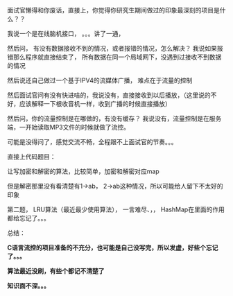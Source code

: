 



面试官懒得和你废话，直接上，你觉得你研究生期间做过的印象最深刻的项目是什么？？

我说一个是在线脑机接口， 。。。讲了一通，

然后问， 有没有数据接收不到的情况，或者报错的情况，怎么解决？ 我说如果报错那么程序就直接结束了， 所有数据在同一个局域网下，没遇到过接收不到数据的情况

然后说还自己做过一个基于IPV4的流媒体广播， 难点在于流量的控制

然后面试官问有没有快进啥的，我说没有，直接接收到以后播放，（这里说的不好，应该解释一下根收音机一样，收到广播的时候直接播放）

然后问，你的流量控制是在哪做的，有没有缓存？ 我说没有，流量控制是在服务端，一开始读取MP3文件的时候就做了流控。

可能是没得问了，感觉交流不畅，全程跟不上面试官的节奏。。。

直接上代码题目：

让写加密和解密的算法，比较简单，加密和解密对应map

但是解密那里没有看清楚有1->ab， 2->ab这种情况，所以可能给人留下不太好的印象

第二题， LRU算法（最近最少使用算法）， 一言难尽、，， HashMap在里面的作用都给忘记了。。。



总结： 

**C语言流控的项目准备的不充分，也可能是自己没写完，所以发虚，好些个忘记了。。。**

**算法最近没刷，有些个都记不清楚了**

**知识面不深。。。**



